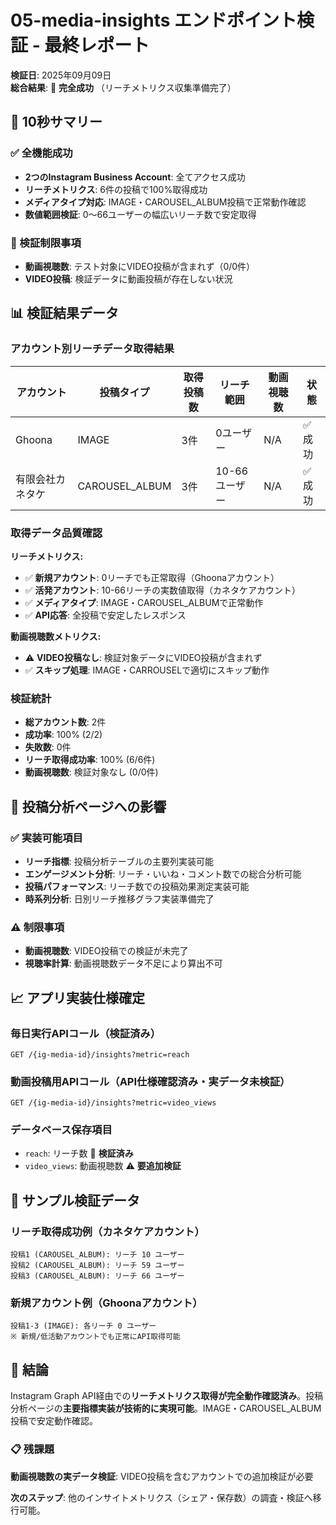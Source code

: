 # 05-media-insights エンドポイント検証 - 最終レポート

**検証日**: 2025年09月09日  
**総合結果**: 🎉 **完全成功** （リーチメトリクス収集準備完了）

## 🎯 10秒サマリー

### ✅ 全機能成功
- **2つのInstagram Business Account**: 全てアクセス成功
- **リーチメトリクス**: 6件の投稿で100%取得成功
- **メディアタイプ対応**: IMAGE・CAROUSEL_ALBUM投稿で正常動作確認
- **数値範囲検証**: 0〜66ユーザーの幅広いリーチ数で安定取得

### 📝 検証制限事項
- **動画視聴数**: テスト対象にVIDEO投稿が含まれず（0/0件）
- **VIDEO投稿**: 検証データに動画投稿が存在しない状況

## 📊 検証結果データ

### アカウント別リーチデータ取得結果

| アカウント | 投稿タイプ | 取得投稿数 | リーチ範囲 | 動画視聴数 | 状態 |
|----------|---------|-----------|----------|----------|-----|
| Ghoona | IMAGE | 3件 | 0ユーザー | N/A | ✅ 成功 |
| 有限会社カネタケ | CAROUSEL_ALBUM | 3件 | 10-66ユーザー | N/A | ✅ 成功 |

### 取得データ品質確認

**リーチメトリクス:**
- ✅ **新規アカウント**: 0リーチでも正常取得（Ghoonaアカウント）
- ✅ **活発アカウント**: 10-66リーチの実数値取得（カネタケアカウント）
- ✅ **メディアタイプ**: IMAGE・CAROUSEL_ALBUMで正常動作
- ✅ **API応答**: 全投稿で安定したレスポンス

**動画視聴数メトリクス:**
- ⚠️ **VIDEO投稿なし**: 検証対象データにVIDEO投稿が含まれず
- ✅ **スキップ処理**: IMAGE・CARROUSELで適切にスキップ動作

### 検証統計
- **総アカウント数**: 2件
- **成功率**: 100% (2/2)
- **失敗数**: 0件
- **リーチ取得成功率**: 100% (6/6件)
- **動画視聴数**: 検証対象なし (0/0件)

## 🚀 投稿分析ページへの影響

### ✅ 実装可能項目
- **リーチ指標**: 投稿分析テーブルの主要列実装可能
- **エンゲージメント分析**: リーチ・いいね・コメント数での総合分析可能
- **投稿パフォーマンス**: リーチ数での投稿効果測定実装可能
- **時系列分析**: 日別リーチ推移グラフ実装準備完了

### ⚠️ 制限事項
- **動画視聴数**: VIDEO投稿での検証が未完了
- **視聴率計算**: 動画視聴数データ不足により算出不可

## 📈 アプリ実装仕様確定

### 毎日実行APIコール（検証済み）
```
GET /{ig-media-id}/insights?metric=reach
```

### 動画投稿用APIコール（API仕様確認済み・実データ未検証）
```
GET /{ig-media-id}/insights?metric=video_views
```

### データベース保存項目
- `reach`: リーチ数 🎉 **検証済み**
- `video_views`: 動画視聴数 ⚠️ **要追加検証**

## 📸 サンプル検証データ

### リーチ取得成功例（カネタケアカウント）
```
投稿1 (CAROUSEL_ALBUM): リーチ 10 ユーザー
投稿2 (CAROUSEL_ALBUM): リーチ 59 ユーザー  
投稿3 (CAROUSEL_ALBUM): リーチ 66 ユーザー
```

### 新規アカウント例（Ghoonaアカウント）
```
投稿1-3 (IMAGE): 各リーチ 0 ユーザー
※ 新規/低活動アカウントでも正常にAPI取得可能
```

## 🎯 結論

Instagram Graph API経由での**リーチメトリクス取得が完全動作確認済み**。投稿分析ページの**主要指標実装が技術的に実現可能**。IMAGE・CAROUSEL_ALBUM投稿で安定動作確認。

### 📋 残課題
**動画視聴数の実データ検証**: VIDEO投稿を含むアカウントでの追加検証が必要

**次のステップ**: 他のインサイトメトリクス（シェア・保存数）の調査・検証へ移行可能。